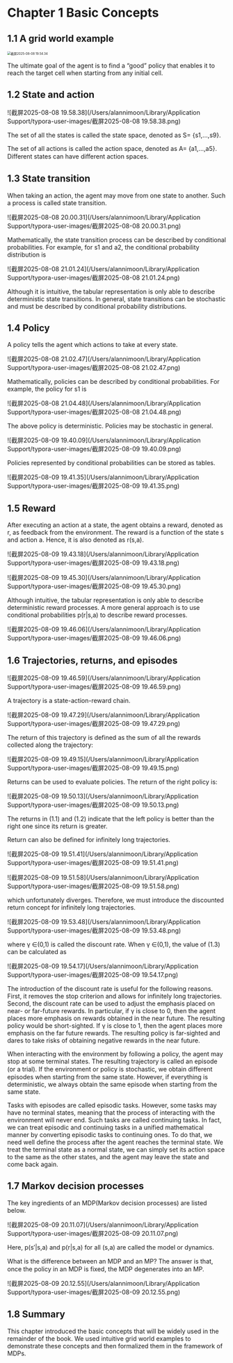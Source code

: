 # Chapter 1 Basic Concepts

## 1.1 A grid world example

<img src="/Users/alannimoon/Library/Application Support/typora-user-images/截屏2025-08-08 19.54.34.png" alt="截屏2025-08-08 19.54.34" style="zoom:50%;" />

The ultimate goal of the agent is to find a “good” policy that enables it to reach the target cell when starting from any initial cell.

## 1.2 State and action

![截屏2025-08-08 19.58.38](/Users/alannimoon/Library/Application Support/typora-user-images/截屏2025-08-08 19.58.38.png)

The set of all the states is called the state space, denoted as S= {s1,...,s9}.

The set of all actions is called the action space, denoted as A= {a1,...,a5}. Diﬀerent states can have diﬀerent action spaces.

## 1.3 State transition

When taking an action, the agent may move from one state to another. Such a process is called state transition.

![截屏2025-08-08 20.00.31](/Users/alannimoon/Library/Application Support/typora-user-images/截屏2025-08-08 20.00.31.png)

Mathematically, the state transition process can be described by conditional probabilities. For example, for s1 and a2, the conditional probability distribution is

![截屏2025-08-08 21.01.24](/Users/alannimoon/Library/Application Support/typora-user-images/截屏2025-08-08 21.01.24.png)

Although it is intuitive, the tabular representation is only able to describe deterministic state transitions. In general, state transitions can be stochastic and must be described by conditional probability distributions.

## 1.4 Policy

A policy tells the agent which actions to take at every state.

![截屏2025-08-08 21.02.47](/Users/alannimoon/Library/Application Support/typora-user-images/截屏2025-08-08 21.02.47.png)

Mathematically, policies can be described by conditional probabilities. For example, the policy for s1 is

![截屏2025-08-08 21.04.48](/Users/alannimoon/Library/Application Support/typora-user-images/截屏2025-08-08 21.04.48.png)

The above policy is deterministic. Policies may be stochastic in general.

![截屏2025-08-09 19.40.09](/Users/alannimoon/Library/Application Support/typora-user-images/截屏2025-08-09 19.40.09.png)

Policies represented by conditional probabilities can be stored as tables.

![截屏2025-08-09 19.41.35](/Users/alannimoon/Library/Application Support/typora-user-images/截屏2025-08-09 19.41.35.png)

## 1.5 Reward

After executing an action at a state, the agent obtains a reward, denoted as r, as feedback from the environment. The reward is a function of the state s and action a. Hence, it is also denoted as r(s,a).

![截屏2025-08-09 19.43.18](/Users/alannimoon/Library/Application Support/typora-user-images/截屏2025-08-09 19.43.18.png)

![截屏2025-08-09 19.45.30](/Users/alannimoon/Library/Application Support/typora-user-images/截屏2025-08-09 19.45.30.png)

Although intuitive, the tabular representation is only able to describe deterministic reward processes. A more general approach is to use conditional probabilities p(r|s,a) to describe reward processes.

![截屏2025-08-09 19.46.06](/Users/alannimoon/Library/Application Support/typora-user-images/截屏2025-08-09 19.46.06.png)

## 1.6 Trajectories, returns, and episodes

![截屏2025-08-09 19.46.59](/Users/alannimoon/Library/Application Support/typora-user-images/截屏2025-08-09 19.46.59.png)

A trajectory is a state-action-reward chain.

![截屏2025-08-09 19.47.29](/Users/alannimoon/Library/Application Support/typora-user-images/截屏2025-08-09 19.47.29.png)

The return of this trajectory is defined as the sum of all the rewards collected along the trajectory:

![截屏2025-08-09 19.49.15](/Users/alannimoon/Library/Application Support/typora-user-images/截屏2025-08-09 19.49.15.png)

Returns can be used to evaluate policies. The return of the right policy is:

![截屏2025-08-09 19.50.13](/Users/alannimoon/Library/Application Support/typora-user-images/截屏2025-08-09 19.50.13.png)

The returns in (1.1) and (1.2) indicate that the left policy is better than the right one since its return is greater.

Return can also be defined for infinitely long trajectories.

![截屏2025-08-09 19.51.41](/Users/alannimoon/Library/Application Support/typora-user-images/截屏2025-08-09 19.51.41.png)

![截屏2025-08-09 19.51.58](/Users/alannimoon/Library/Application Support/typora-user-images/截屏2025-08-09 19.51.58.png)

which unfortunately diverges. Therefore, we must introduce the discounted return concept for infinitely long trajectories.

![截屏2025-08-09 19.53.48](/Users/alannimoon/Library/Application Support/typora-user-images/截屏2025-08-09 19.53.48.png)

where γ ∈(0,1) is called the discount rate. When γ ∈(0,1), the value of (1.3) can be calculated as

![截屏2025-08-09 19.54.17](/Users/alannimoon/Library/Application Support/typora-user-images/截屏2025-08-09 19.54.17.png)

The introduction of the discount rate is useful for the following reasons. First, it removes the stop criterion and allows for infinitely long trajectories. Second, the discount rate can be used to adjust the emphasis placed on near- or far-future rewards. In particular, if γ is close to 0, then the agent places more emphasis on rewards obtained in the near future. The resulting policy would be short-sighted. If γ is close to 1, then the agent places more emphasis on the far future rewards. The resulting policy is far-sighted and dares to take risks of obtaining negative rewards in the near future.

When interacting with the environment by following a policy, the agent may stop at some terminal states. The resulting trajectory is called an episode (or a trial). If the environment or policy is stochastic, we obtain diﬀerent episodes when starting from the same state. However, if everything is deterministic, we always obtain the same episode when starting from the same state.

Tasks with episodes are called episodic tasks. However, some tasks may have no terminal states, meaning that the process of interacting with the environment will never end. Such tasks are called continuing tasks. In fact, we can treat episodic and continuing tasks in a unified mathematical manner by converting episodic tasks to continuing ones. To do that, we need well define the process after the agent reaches the terminal state. We treat the terminal state as a normal state, we can simply set its action space to the same as the other states, and the agent may leave the state and come back again. 

## 1.7 Markov decision processes

The key ingredients of an MDP(Markov decision processes) are listed below.

![截屏2025-08-09 20.11.07](/Users/alannimoon/Library/Application Support/typora-user-images/截屏2025-08-09 20.11.07.png)

Here, p(s′|s,a) and p(r|s,a) for all (s,a) are called the model or dynamics. 

What is the diﬀerence between an MDP and an MP? The answer is that, once the policy in an MDP is fixed, the MDP degenerates into an MP.

![截屏2025-08-09 20.12.55](/Users/alannimoon/Library/Application Support/typora-user-images/截屏2025-08-09 20.12.55.png)

## 1.8 Summary

This chapter introduced the basic concepts that will be widely used in the remainder of the book. We used intuitive grid world examples to demonstrate these concepts and then formalized them in the framework of MDPs.